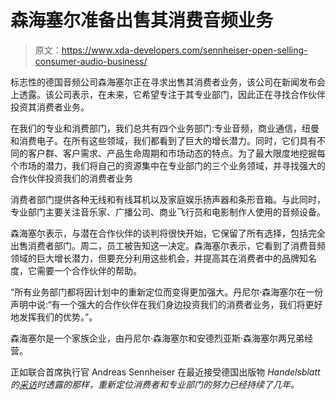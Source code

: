 # 森海塞尔准备出售其消费音频业务

> 原文：<https://www.xda-developers.com/sennheiser-open-selling-consumer-audio-business/>

标志性的德国音频公司森海塞尔正在寻求出售其消费者业务，该公司在新闻发布会上透露。该公司表示，在未来，它希望专注于其专业部门，因此正在寻找合作伙伴投资其消费者业务。

在我们的专业和消费部门，我们总共有四个业务部门:专业音频，商业通信，纽曼和消费电子。在所有这些领域，我们都看到了巨大的增长潜力。同时，它们具有不同的客户群、客户需求、产品生命周期和市场动态的特点。为了最大限度地挖掘每个市场的潜力，我们将自己的资源集中在专业部门的三个业务领域，并寻找强大的合作伙伴投资我们的消费者业务

消费者部门提供各种无线和有线耳机以及家庭娱乐扬声器和条形音箱。与此同时，专业部门主要关注音乐家、广播公司、商业飞行员和电影制作人使用的音频设备。

森海塞尔表示，与潜在合作伙伴的谈判将很快开始，它保留了所有选择，包括完全出售消费者部门。周二，员工被告知这一决定。森海塞尔表示，它看到了消费音频领域的巨大增长潜力，但要充分利用这些机会，并提高其在消费者中的品牌知名度，它需要一个合作伙伴的帮助。

“所有业务部门都将因计划中的重新定位而变得更加强大。丹尼尔·森海塞尔在一份声明中说:“有一个强大的合作伙伴在我们身边投资我们的消费者业务，我们将更好地发挥我们的优势。”。

森海塞尔是一个家族企业，由丹尼尔·森海塞尔和安德烈亚斯·森海塞尔两兄弟经营。

正如联合首席执行官 Andreas Sennheiser 在最近接受德国出版物 *Handelsblatt 的[采访](https://www.handelsblatt.com/unternehmen/handel-konsumgueter/audiospezialist-sennheiser-sucht-investor-fuer-die-kopfhoerersparte/26919186.html?ticket=ST-7274310-DereG1gbH3bE9ifKfmQ5-ap1)时透露的那样，重新定位消费者和专业部门的努力已经持续了几年。*